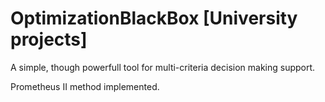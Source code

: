 # OptimizationBlackBox [University projects]

A simple, though powerfull tool for multi-criteria decision making support. 

Prometheus II method implemented. 
